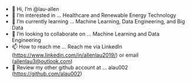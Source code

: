 - 👋 Hi, I’m @lau-allen
- 👀 I’m interested in ... Healthcare and Renewable Energy Technology
- 🌱 I’m currently learning ... Machine Learning, Data Engineering, and Big Data 
- 💞️ I’m looking to collaborate on ... Machine Learning and Data Engineering
- 📫 How to reach me ... Reach me via LinkedIn (https://www.linkedin.com/in/allenlau2019/) or email (allenlau3@outlook.com)
- 📓 Review my other github account at ... alau002 (https://github.com/alau002)

<!---
lau-allen/lau-allen is a ✨ special ✨ repository because its `README.md` (this file) appears on your GitHub profile.
You can click the Preview link to take a look at your changes.
--->
